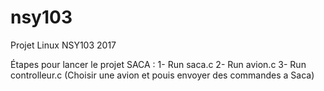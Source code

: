 # nsy103
Projet Linux NSY103 2017

Étapes pour lancer le projet SACA : 
1- Run saca.c 
2- Run avion.c
3- Run controlleur.c (Choisir une avion et pouis envoyer des commandes a Saca)
